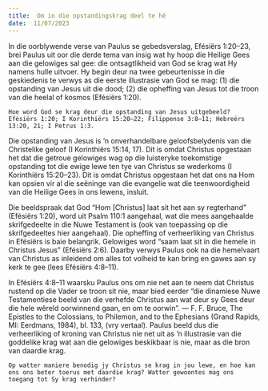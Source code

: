 ```yaml
---
title:  Om in die opstandingskrag deel te hê
date:  11/07/2023
---
```


In die oorblywende verse van Paulus se gebedsverslag, Efésiërs 1:20–23, brei Paulus uit oor die derde tema van insig wat hy hoop die Heilige Gees aan die gelowiges sal gee:  die ontsagtlikheid van God se krag wat Hy namens hulle uitvoer.  Hy begin deur na twee gebeurtenisse in die geskiedenis te verwys as die eerste illustrasie van God se mag: (1) die opstanding van Jesus uit die dood;  (2) die opheffing van Jesus tot die troon van die heelal of kosmos (Efésiërs 1:20).

`Hoe word God se krag deur die opstanding van Jesus uitgebeeld? Efésiërs 1:20; I Korinthiërs 15:20–22; Filippense 3:8–11; Hebreërs 13:20, 21; I Petrus 1:3.`

Die opstanding van Jesus is ’n onverhandelbare geloofsbelydenis van die Christelike geloof (I Korinthiërs 15:14, 17). Dit is omdat Christus opgestaan het dat die getroue gelowiges wag op die luisteryke toekomstige opstanding tot die ewige lewe ten tye van Christus se wederkoms (I Korinthiërs 15:20–23). Dit is omdat Christus opgestaan het dat ons na Hom kan opsien vir al die seëninge van die evangelie wat die teenwoordigheid van die Heilige Gees in ons lewens, insluit.

Die beeldspraak dat God “Hom [Christus] laat sit het aan sy regterhand” (Efésiërs 1:20), word uit Psalm 110:1 aangehaal, wat die mees aangehaalde skrifgedeelte in die Nuwe Testament is (ook van toepassing op die skrifgedeeltes hier aangehaal).  Die opheffing of verheerliking van Christus in Efésiërs is baie belangrik. Gelowiges word “saam laat sit in die hemele in Christus Jesus” (Efésiërs 2:6). Daarby verwys Paulus ook na die hemelvaart van Christus as inleidend om alles tot volheid te kan bring en gawes aan sy kerk te gee (lees Efésiërs 4:8–11).

In Efésiërs 4:8–11 waarsku Paulus ons om nie net aan te neem dat Christus rustend op die Vader se troon sit nie, maar bied eerder “die dinamiese Nuwe Testamentiese beeld van die verhefde Christus aan wat deur sy Gees deur die hele wêreld oorwinnend gaan, en om te oorwin”. — F. F. Bruce, The Epistles to the Colossians, to Philemon, and to the Ephesians (Grand Rapids, MI: Eerdmans, 1984), bl. 133, (vry vertaal). Paulus beeld dus die verheerliking of kroning van Christus nie net uit as ’n illustrasie van die goddelike krag wat aan die gelowiges beskikbaar is nie, maar as die bron van daardie krag.

`Op watter maniere benodig jy Christus se krag in jou lewe, en hoe kan ons ons beter toerus met daardie krag? Watter gewoontes mag ons toegang tot Sy krag verhinder?`